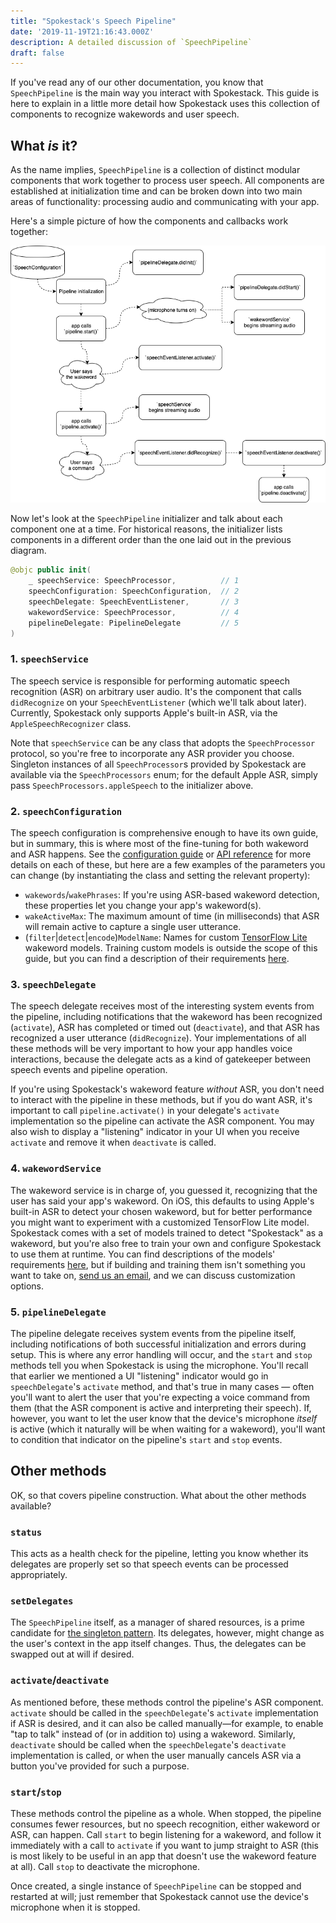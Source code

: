 ```yaml
---
title: "Spokestack's Speech Pipeline"
date: '2019-11-19T21:16:43.000Z'
description: A detailed discussion of `SpeechPipeline`
draft: false
---
```


If you've read any of our other documentation, you know that `SpeechPipeline` is the main way you interact with Spokestack. This guide is here to explain in a little more detail how Spokestack uses this collection of components to recognize wakewords and user speech.

## What _is_ it?

As the name implies, `SpeechPipeline` is a collection of distinct modular components that work together to process user speech. All components are established at initialization time and can be broken down into two main areas of functionality: processing audio and communicating with your app.

Here's a simple picture of how the components and callbacks work together:

![](images/speech_pipeline.png)

Now let's look at the `SpeechPipeline` initializer and talk about each component one at a time. For historical reasons, the initializer lists components in a different order than the one laid out in the previous diagram.

```swift
@objc public init(
    _ speechService: SpeechProcessor,          // 1
    speechConfiguration: SpeechConfiguration,  // 2
    speechDelegate: SpeechEventListener,       // 3
    wakewordService: SpeechProcessor,          // 4
    pipelineDelegate: PipelineDelegate         // 5
)
```

### 1. `speechService`

The speech service is responsible for performing automatic speech recognition (ASR) on arbitrary user audio. It's the component that calls `didRecognize` on your `SpeechEventListener` (which we'll talk about later). Currently, Spokestack only supports Apple's built-in ASR, via the `AppleSpeechRecognizer` class.

Note that `speechService` can be any class that adopts the `SpeechProcessor` protocol, so you're free to incorporate any ASR provider you choose. Singleton instances of all `SpeechProcessor`s provided by Spokestack are available via the `SpeechProcessors` enum; for the default Apple ASR, simply pass `SpeechProcessors.appleSpeech` to the initializer above.

### 2. `speechConfiguration`

The speech configuration is comprehensive enough to have its own guide, but in summary, this is where most of the fine-tuning for both wakeword and ASR happens. See the [configuration guide](pipeline-configuration) or [API reference](https://spokestack.github.io) for more details on each of these, but here are a few examples of the parameters you can change (by instantiating the class and setting the relevant property):

- `wakewords`/`wakePhrases`: If you're using ASR-based wakeword detection, these properties let you change your app's wakeword(s).
- `wakeActiveMax`: The maximum amount of time (in milliseconds) that ASR will remain active to capture a single user utterance.
- (`filter`|`detect`|`encode`)`ModelName`: Names for custom [TensorFlow Lite](https://www.tensorflow.org/lite) wakeword models. Training custom models is outside the scope of this guide, but you can find a description of their requirements [here](wakeword-models).

### 3. `speechDelegate`

The speech delegate receives most of the interesting system events from the pipeline, including notifications that the wakeword has been recognized (`activate`), ASR has completed or timed out (`deactivate`), and that ASR has recognized a user utterance (`didRecognize`). Your implementations of all these methods will be very important to how your app handles voice interactions, because the delegate acts as a kind of gatekeeper between speech events and pipeline operation.

If you're using Spokestack's wakeword feature _without_ ASR, you don't need to interact with the pipeline in these methods, but if you do want ASR, it's important to call `pipeline.activate()` in your delegate's `activate` implementation so the pipeline can activate the ASR component. You may also wish to display a "listening" indicator in your UI when you receive `activate` and remove it when `deactivate` is called.

### 4. `wakewordService`

The wakeword service is in charge of, you guessed it, recognizing that the user has said your app's wakeword. On iOS, this defaults to using Apple's built-in ASR to detect your chosen wakeword, but for better performance you might want to experiment with a customized TensorFlow Lite model. Spokestack comes with a set of models trained to detect "Spokestack" as a wakeword, but you're also free to train your own and configure Spokestack to use them at runtime. You can find descriptions of the models' requirements [here](wakeword-models), but if building and training them isn't something you want to take on, [send us an email](mailto:hello@spokestack.io), and we can discuss customization options.

### 5. `pipelineDelegate`

The pipeline delegate receives system events from the pipeline itself, including notifications of both successful initialization and errors during setup. This is where any error handling will occur, and the `start` and `stop` methods tell you when Spokestack is using the microphone. You'll recall that earlier we mentioned a UI "listening" indicator would go in `speechDelegate`'s `activate` method, and that's true in many cases — often you'll want to alert the user that you're expecting a voice command from them (that the ASR component is active and interpreting their speech). If, however, you want to let the user know that the device's microphone _itself_ is active (which it naturally will be when waiting for a wakeword), you'll want to condition that indicator on the pipeline's `start` and `stop` events.

## Other methods

OK, so that covers pipeline construction. What about the other methods available?

### `status`

This acts as a health check for the pipeline, letting you know whether its delegates are properly set so that speech events can be processed appropriately.

### `setDelegates`

The `SpeechPipeline` itself, as a manager of shared resources, is a prime candidate for [the singleton pattern](https://en.wikipedia.org/wiki/Singleton_pattern). Its delegates, however, might change as the user's context in the app itself changes. Thus, the delegates can be swapped out at will if desired.

### `activate`/`deactivate`

As mentioned before, these methods control the pipeline's ASR component. `activate` should be called in the `speechDelegate`'s `activate` implementation if ASR is desired, and it can also be called manually—for example, to enable "tap to talk" instead of (or in addition to) using a wakeword. Similarly, `deactivate` should be called when the `speechDelegate`'s `deactivate` implementation is called, or when the user manually cancels ASR via a button you've provided for such a purpose.

### `start`/`stop`

These methods control the pipeline as a whole. When stopped, the pipeline consumes fewer resources, but no speech recognition, either wakeword or ASR, can happen. Call `start` to begin listening for a wakeword, and follow it immediately with a call to `activate` if you want to jump straight to ASR (this is most likely to be useful in an app that doesn't use the wakeword feature at all). Call `stop` to deactivate the microphone.

Once created, a single instance of `SpeechPipeline` can be stopped and restarted at will; just remember that Spokestack cannot use the device's microphone when it is stopped.
